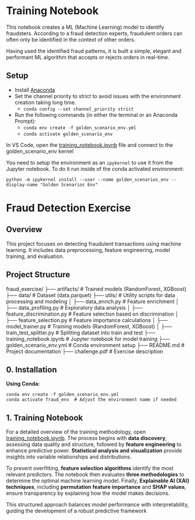 # Training Notebook

This notebook creates a ML (Machine Learning) model to identify fraudsters. According to
a fraud detection experts, fraudulent orders can often only be identified in the context
of other orders.

Having used the identified fraud patterns, it is built a simple, elegant and performant
ML algorithm that accepts or rejects orders in real-time. 

## Setup

- Install [Anaconda](https://www.anaconda.com/)
- Set the channel priority to strict to avoid issues with the environment creation taking long time.
  - `conda config --set channel_priority strict`
- Run the following commands (in either the terminal or an Anaconda Prompt):
  - `conda env create -f golden_scenario_env.yml`
  - `conda activate golden_scenario_env`

In VS Code, open the [training_notebook.ipynb](training_notebook.ipynb) file and connect to the golden_scenario_env kernel

You need to setup the environment as an `ipykernel` to use it from the Jupyter notebook. To do it run inside of the conda activated environment:

`python -m ipykernel install --user --name golden_scenarios_env --display-name "Golden Scenarios Env"`


# Fraud Detection Exercise

## Overview
This project focuses on detecting fraudulent transactions using machine learning. It includes data preprocessing, feature engineering, model training, and evaluation.

## Project Structure

fraud_exercise/
├── artifacts/                  # Trained models (RandomForest, XGBoost)
├── data/                       # Dataset (data.parquet)
├── utils/                      # Utility scripts for data processing and modeling
│   ├── data_enrich.py          # Feature enrichment
│   ├── data_profiling.py       # Exploratory data analysis
│   ├── feature_discrimination.py # Feature selection based on discrimination
│   ├── feature_selection.py    # Feature importance calculations
│   ├── model_trainer.py        # Training models (RandomForest, XGBoost)
│   ├── train_test_splitter.py  # Splitting dataset into train and test
├── training_notebook.ipynb     # Jupyter notebook for model training
├── golden_scenario_env.yml     # Conda environment setup
├── README.md                   # Project documentation
├── challenge.pdf               # Exercise description

## 0. Installation

**Using Conda:**

```
conda env create -f golden_scenario_env.yml
conda activate fraud_env  # Adjust the environment name if needed
```

## 1. Training Notebook

For a detailed overview of the training methodology, open [training_notebook.ipynb](training_notebook.ipynb). The process begins with **data discovery**, assessing data quality and structure, followed by **feature engineering** to enhance predictive power. **Statistical analysis and visualization** provide insights into variable relationships and distributions.

To prevent overfitting, **feature selection algorithms** identify the most relevant predictors. The notebook then evaluates **three methodologies** to determine the optimal machine learning model. Finally, **Explainable AI (XAI) techniques**, including **permutation feature importance** and **SHAP values**, ensure transparency by explaining how the model makes decisions.

This structured approach balances model performance with interpretability, guiding the development of a robust predictive framework